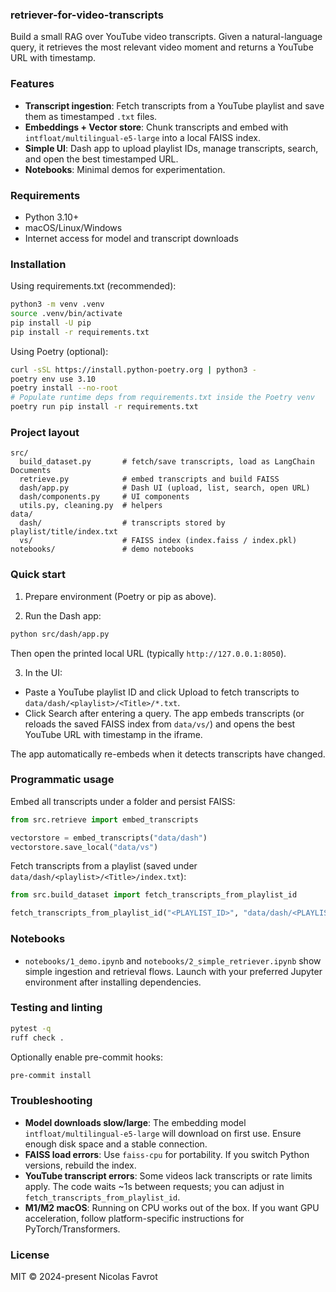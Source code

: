 ### retriever-for-video-transcripts

Build a small RAG over YouTube video transcripts. Given a natural-language query, it retrieves the most relevant video moment and returns a YouTube URL with timestamp.

### Features
- **Transcript ingestion**: Fetch transcripts from a YouTube playlist and save them as timestamped `.txt` files.
- **Embeddings + Vector store**: Chunk transcripts and embed with `intfloat/multilingual-e5-large` into a local FAISS index.
- **Simple UI**: Dash app to upload playlist IDs, manage transcripts, search, and open the best timestamped URL.
- **Notebooks**: Minimal demos for experimentation.

### Requirements
- Python 3.10+
- macOS/Linux/Windows
- Internet access for model and transcript downloads

### Installation

Using requirements.txt (recommended):
```bash
python3 -m venv .venv
source .venv/bin/activate
pip install -U pip
pip install -r requirements.txt
```

Using Poetry (optional):
```bash
curl -sSL https://install.python-poetry.org | python3 -
poetry env use 3.10
poetry install --no-root
# Populate runtime deps from requirements.txt inside the Poetry venv
poetry run pip install -r requirements.txt
```

### Project layout
```text
src/
  build_dataset.py       # fetch/save transcripts, load as LangChain Documents
  retrieve.py            # embed transcripts and build FAISS
  dash/app.py            # Dash UI (upload, list, search, open URL)
  dash/components.py     # UI components
  utils.py, cleaning.py  # helpers
data/
  dash/                  # transcripts stored by playlist/title/index.txt
  vs/                    # FAISS index (index.faiss / index.pkl)
notebooks/               # demo notebooks
```

### Quick start

1) Prepare environment (Poetry or pip as above).

2) Run the Dash app:
```bash
python src/dash/app.py
```
Then open the printed local URL (typically `http://127.0.0.1:8050`).

3) In the UI:
- Paste a YouTube playlist ID and click Upload to fetch transcripts to `data/dash/<playlist>/<Title>/*.txt`.
- Click Search after entering a query. The app embeds transcripts (or reloads the saved FAISS index from `data/vs/`) and opens the best YouTube URL with timestamp in the iframe.

The app automatically re-embeds when it detects transcripts have changed.

### Programmatic usage

Embed all transcripts under a folder and persist FAISS:
```python
from src.retrieve import embed_transcripts

vectorstore = embed_transcripts("data/dash")
vectorstore.save_local("data/vs")
```

Fetch transcripts from a playlist (saved under `data/dash/<playlist>/<Title>/index.txt`):
```python
from src.build_dataset import fetch_transcripts_from_playlist_id

fetch_transcripts_from_playlist_id("<PLAYLIST_ID>", "data/dash/<PLAYLIST_ID>")
```

### Notebooks
- `notebooks/1_demo.ipynb` and `notebooks/2_simple_retriever.ipynb` show simple ingestion and retrieval flows. Launch with your preferred Jupyter environment after installing dependencies.

### Testing and linting
```bash
pytest -q
ruff check .
```
Optionally enable pre-commit hooks:
```bash
pre-commit install
```

### Troubleshooting
- **Model downloads slow/large**: The embedding model `intfloat/multilingual-e5-large` will download on first use. Ensure enough disk space and a stable connection.
- **FAISS load errors**: Use `faiss-cpu` for portability. If you switch Python versions, rebuild the index.
- **YouTube transcript errors**: Some videos lack transcripts or rate limits apply. The code waits ~1s between requests; you can adjust in `fetch_transcripts_from_playlist_id`.
- **M1/M2 macOS**: Running on CPU works out of the box. If you want GPU acceleration, follow platform-specific instructions for PyTorch/Transformers.

### License
MIT © 2024-present Nicolas Favrot